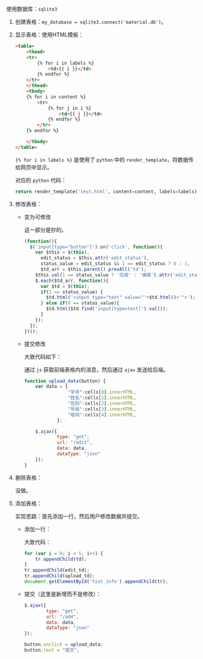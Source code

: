 使用数据库：`sqlite3`



1. 创建表格：`my_database = sqlite3.connect('material.db')`。

2. 显示表格：使用HTML模板：

   ```html
   <table>
       <thead>
       <tr>
           {% for i in labels %}
               <td>{{ i }}</td>
           {% endfor %}
       </tr>
       </thead>
       <tbody>
       {% for i in content %}
           <tr>
               {% for j in i %}
                   <td>{{ j }}</td>
               {% endfor %}
           </tr>
       {% endfor %}
   
       </tbody>
   </table>
   ```

   `{% for i in labels %}` 是使用了 `python` 中的 `render_template`，将数据传给网页中显示。

   对应的 `python` 代码：

   ```python
   return render_template('test.html', content=content, labels=labels)
   ```

3. 修改表格：

   - 变为可修改

     这一部分是抄的。

     ```javascript
     (function(){
       $('input[type="button"]').on('click', function(){
         var $this = $(this),
           edit_status = $this.attr('edit_status'),
           status_value = edit_status && 1 == edit_status ? 0 : 1,
           $td_arr = $this.parent().prevAll('td');
         $this.val(1 == status_value ? '完成' : '编辑').attr('edit_status', status_value);
         $.each($td_arr, function(){
           var $td = $(this);
           if(1 == status_value) {
             $td.html('<input type="text" value="'+$td.html()+'">');
           } else if(0 == status_value){
             $td.html($td.find('input[type=text]').val());
           }
         });
       });
     })();
     ```

   - 提交修改

     大致代码如下：

     通过 `js` 获取前端表格内的消息，然后通过 `ajax` 发送给后端。

     ```javascript
     function upload_data(button) {
         var data = {
                     "学号":cells[0].innerHTML,
                     "姓名":cells[1].innerHTML,
                     "性别":cells[2].innerHTML,
                     "年级":cells[3].innerHTML,
                     "取向":cells[4].innerHTML,
                 };
     
         $.ajax({
                 type: "get",
                 url: "/edit",
                 data: data,
                 dataType: "json"
         });
     }
     ```

4. 删除表格：

   没做。

5. 添加表格：

   实现思路：首先添加一行，然后用户修改数据并提交。

   - 添加一行：

     大致代码：

     ```javascript
     for (var i = 0; i < 5; i++) {
         tr.appendChild(td);
     }
     tr.appendChild(edit_td);
     tr.appendChild(upload_td);
     document.getElementById('tsxt_info').appendChild(tr);
     ```
     
   - 提交（这里是新增而不是修改）：
   
     ```javascript
     $.ajax({
             type: "get",
             url: "/add",
             data: data,
             dataType: "json"
     });
     
     button.onclick = upload_data;
     button.text = "提交";
     ```
   
     
   
     ```javascript
     
     ```
   
     

